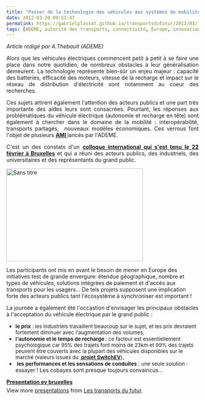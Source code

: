 ```yaml
---
title: "Passer de la technologie des véhicules aux systèmes de mobilité, également au niveau Européen"
date: 2012-03-20 09:51:47
permalink: https://gabrielplassat.github.io/transportsdufutur/2012/03/la-technologie-accapare-laide-publique-en-europe-et-la-mobilite-cest-pour-quand.html
tags: [ADEME, autorité des transports, connectivité, Europe, innovation, management de la mobilité, Service de mobilité, Véhicule, véhicule propre]
---
```


<p style="text-align: justify"><em>Article rédigé par A.Thebault (ADEME)</em></p> <p style="text-align: justify">Alors que les véhicules électriques commencent petit à petit à se faire une place dans notre quotidien, de nombreux obstacles à leur généralisation demeurent. La technologie représente bien-sûr un enjeu majeur : capacité des batteries, efficacité des moteurs, vitesse de la recharge et impact sur le réseau de distribution d'électricité sont notamment au coeur des recherches.</p> <p style="text-align: justify">Ces sujets attirent également l'attention des acteurs publics et une part très importante des aides leurs sont consacrées. Pourtant, les réponses aux problématiques du véhicule électrique (autonomie et recharge en tête) sont également à chercher dans le domaine de la mobilité : interopérabilité, transports partagés,  nouveaux modèles économiques. Ces verrous font l'objet de plusieurs <a href="http://www.ami-mobilite.com" target="_blank"><strong>AMI </strong></a>lancés par l'ADEME.</p> <p style="text-align: justify">C'est un des constats d'un <strong><a href="http://publicpolicyexchange.co.uk/events/CB22-PPE2.php" target="_blank" title="page_colloque">colloque international qui s'est tenu le 22 février à Bruxelles</a></strong> et qui a réuni des acteurs publics, des industriels, des universitaires et des représentants du grand public.</p> <p style="text-align: justify"><a href="https://gabrielplassat.github.io/transportsdufutur/wp-content/uploads/sites/6/old/6a0120a66d2ad4970b016763dde7d4970b-pi.jpg"><img alt="Sans titre" border="0" height="243" src="/wp-content/uploads/sites/6/old/6a0120a66d2ad4970b016763dde7d4970b-800wi.jpg" style="margin-left: auto;margin-right: auto" title="Sans titre" width="358" /></a> </p>  <!--more-->  Les participants ont mis en avant le besoin de mener en Europe des initiatives test de grande envergure: étendue géographique, nombre et types de véhicules, solutions intégrées de paiement et d'accès aux transports pour les usagers... De tels projets supposent une implication forte des acteurs publics tant l'écosystème à synchroniser est important ! <p style="text-align: justify">La journée a également été l'occastion d'envisager les principaux obstacles à l'acceptation du véhicule électrique par le grand public :</p> <ul> <li><span style="font-size: 10pt"><strong>le prix</strong> : les industriels travaillent beaucoup sur le sujet, et les prix devraient fortement diminuer avec l'augmentation des volumes,</span></li> <li><span style="font-size: 10pt"><strong>l'autonomie et le temps de recharge </strong>: ce facteur est essentiellement psychologique car 95% des trajets font moins de 23km et 99% des trajets peuvent être couverts avec la plupart des véhicules disponibles sur le marché (valeurs issues du <a href="http://www.switchev.co.uk/" target="_blank"><strong> </strong></a><strong><a href="http://vehicletrial.switchev.co.uk/home.aspx" target="_self" title="SwithEV">projet SwitchEV</a></strong>),</span></li> <li><span style="font-size: 10pt"> </span><span style="font-size: 10pt"><strong>les performances et les sensations de conduites</strong> ; une seule solution </span>: essayer ! Les cobayes sont presque toujours convaincus... <ul> </ul> </li> </ul> <div id="__ss_12076467" style="width: 425px"><strong style="margin: 12px 0 4px"><a href="http://www.slideshare.net/transportsdufutur/presentation-ev-bruxelles" title="Presentation ev bruxelles">Presentation ev bruxelles</a></strong>         <div style="padding: 5px 0 12px">View more <a href="http://www.slideshare.net/">presentations</a> from <a href="http://www.slideshare.net/transportsdufutur">Les transports du futur</a>.</div> </div>
